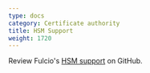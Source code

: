 ```yaml
---
type: docs
category: Certificate authority
title: HSM Support
weight: 1720
---
```


Review Fulcio's [HSM support](https://github.com/sigstore/fulcio/blob/main/docs/certificate-specification.md) on GitHub.

